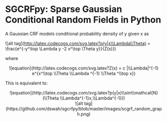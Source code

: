 # SGCRFpy: Sparse Gaussian Conditional Random Fields in Python

A Gaussian CRF models conditional probability density of y given x as


![alt tag](http://latex.codecogs.com/svg.latex?p(y|x\\Lambda\\Theta) = \\frac{e^{-y^\\top \\Lambda y -2 x^\\top \\Theta y}}{Z(x)})


where

<center>
![equation](http://latex.codecogs.com/svg.latex?Z(x) = c |\\Lambda|^{-1} e^{x^\\top \\Theta \\Lambda ^{-1} \\Theta ^\\top x})
</center>


This is equivalent to:

<center>
![equation](http://latex.codecogs.com/svg.latex?p(y|x)\\sim\\mathcal{N}(\\Theta \\Lambda^{-1}x,\\Lambda^{-1}))
</center>

<center>![alt tag](https://github.com/dswah/sgcrfpy/blob/master/images/scgrf_random_graph.png)
</center>
